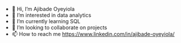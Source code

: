 - 👋 Hi, I’m Ajibade Oyeyiola
- 👀 I’m interested in data analytics
- 🌱 I’m currently learning SQL
- 💞️ I’m looking to collaborate on projects 
- 📫 How to reach me https://www.linkedin.com/in/ajibade-oyeyiola/

<!---
Ajibade-droid/Ajibade-droid is a ✨ special ✨ repository because its `README.md` (this file) appears on your GitHub profile.
You can click the Preview link to take a look at your changes.
--->
